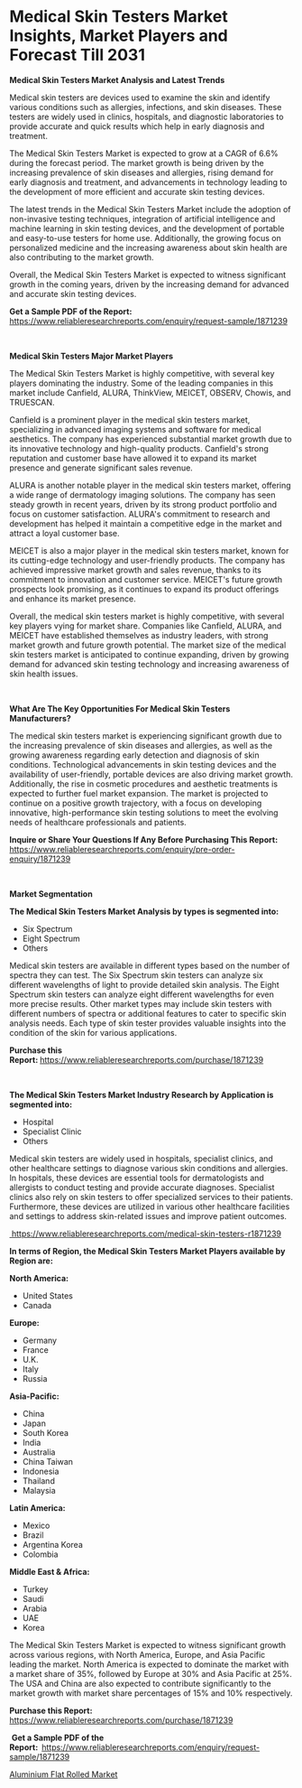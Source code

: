 <p><h1>Medical Skin Testers Market Insights, Market Players and Forecast Till 2031</h1></p><p><strong>Medical Skin Testers Market Analysis and Latest Trends</strong></p>
<p><p>Medical skin testers are devices used to examine the skin and identify various conditions such as allergies, infections, and skin diseases. These testers are widely used in clinics, hospitals, and diagnostic laboratories to provide accurate and quick results which help in early diagnosis and treatment.</p><p>The Medical Skin Testers Market is expected to grow at a CAGR of 6.6% during the forecast period. The market growth is being driven by the increasing prevalence of skin diseases and allergies, rising demand for early diagnosis and treatment, and advancements in technology leading to the development of more efficient and accurate skin testing devices.</p><p>The latest trends in the Medical Skin Testers Market include the adoption of non-invasive testing techniques, integration of artificial intelligence and machine learning in skin testing devices, and the development of portable and easy-to-use testers for home use. Additionally, the growing focus on personalized medicine and the increasing awareness about skin health are also contributing to the market growth.</p><p>Overall, the Medical Skin Testers Market is expected to witness significant growth in the coming years, driven by the increasing demand for advanced and accurate skin testing devices.</p></p>
<p><strong>Get a Sample PDF of the Report:&nbsp;</strong> <a href="https://www.reliableresearchreports.com/enquiry/request-sample/1871239">https://www.reliableresearchreports.com/enquiry/request-sample/1871239</a></p>
<p>&nbsp;</p>
<p><strong>Medical Skin Testers Major Market Players</strong></p>
<p><p>The Medical Skin Testers Market is highly competitive, with several key players dominating the industry. Some of the leading companies in this market include Canfield, ALURA, ThinkView, MEICET, OBSERV, Chowis, and TRUESCAN.</p><p>Canfield is a prominent player in the medical skin testers market, specializing in advanced imaging systems and software for medical aesthetics. The company has experienced substantial market growth due to its innovative technology and high-quality products. Canfield's strong reputation and customer base have allowed it to expand its market presence and generate significant sales revenue.</p><p>ALURA is another notable player in the medical skin testers market, offering a wide range of dermatology imaging solutions. The company has seen steady growth in recent years, driven by its strong product portfolio and focus on customer satisfaction. ALURA's commitment to research and development has helped it maintain a competitive edge in the market and attract a loyal customer base.</p><p>MEICET is also a major player in the medical skin testers market, known for its cutting-edge technology and user-friendly products. The company has achieved impressive market growth and sales revenue, thanks to its commitment to innovation and customer service. MEICET's future growth prospects look promising, as it continues to expand its product offerings and enhance its market presence.</p><p>Overall, the medical skin testers market is highly competitive, with several key players vying for market share. Companies like Canfield, ALURA, and MEICET have established themselves as industry leaders, with strong market growth and future growth potential. The market size of the medical skin testers market is anticipated to continue expanding, driven by growing demand for advanced skin testing technology and increasing awareness of skin health issues.</p></p>
<p>&nbsp;</p>
<p><strong>What Are The Key Opportunities For Medical Skin Testers Manufacturers?</strong></p>
<p><p>The medical skin testers market is experiencing significant growth due to the increasing prevalence of skin diseases and allergies, as well as the growing awareness regarding early detection and diagnosis of skin conditions. Technological advancements in skin testing devices and the availability of user-friendly, portable devices are also driving market growth. Additionally, the rise in cosmetic procedures and aesthetic treatments is expected to further fuel market expansion. The market is projected to continue on a positive growth trajectory, with a focus on developing innovative, high-performance skin testing solutions to meet the evolving needs of healthcare professionals and patients.</p></p>
<p><strong>Inquire or Share Your Questions If Any Before Purchasing This Report:</strong> <a href="https://www.reliableresearchreports.com/enquiry/pre-order-enquiry/1871239">https://www.reliableresearchreports.com/enquiry/pre-order-enquiry/1871239</a></p>
<p>&nbsp;</p>
<p><strong>Market Segmentation</strong></p>
<p><strong>The Medical Skin Testers Market Analysis by types is segmented into:</strong></p>
<p><ul><li>Six Spectrum</li><li>Eight Spectrum</li><li>Others</li></ul></p>
<p><p>Medical skin testers are available in different types based on the number of spectra they can test. The Six Spectrum skin testers can analyze six different wavelengths of light to provide detailed skin analysis. The Eight Spectrum skin testers can analyze eight different wavelengths for even more precise results. Other market types may include skin testers with different numbers of spectra or additional features to cater to specific skin analysis needs. Each type of skin tester provides valuable insights into the condition of the skin for various applications.</p></p>
<p><strong>Purchase this Report:&nbsp;</strong><a href="https://www.reliableresearchreports.com/purchase/1871239">https://www.reliableresearchreports.com/purchase/1871239</a></p>
<p>&nbsp;</p>
<p><strong>The Medical Skin Testers Market Industry Research by Application is segmented into:</strong></p>
<p><ul><li>Hospital</li><li>Specialist Clinic</li><li>Others</li></ul></p>
<p><p>Medical skin testers are widely used in hospitals, specialist clinics, and other healthcare settings to diagnose various skin conditions and allergies. In hospitals, these devices are essential tools for dermatologists and allergists to conduct testing and provide accurate diagnoses. Specialist clinics also rely on skin testers to offer specialized services to their patients. Furthermore, these devices are utilized in various other healthcare facilities and settings to address skin-related issues and improve patient outcomes.</p></p>
<p><a href="https://www.reliableresearchreports.com/medical-skin-testers-r1871239">&nbsp;https://www.reliableresearchreports.com/medical-skin-testers-r1871239</a></p>
<p><strong>In terms of Region, the Medical Skin Testers Market Players available by Region are:</strong></p>
<p>
    <p> <strong> North America: </strong>
        <ul>
            <li>United States</li>
            <li>Canada</li>
        </ul>
        </p> 
    <p> <strong> Europe: </strong>
        <ul>
            <li>Germany</li>
            <li>France</li>
            <li>U.K.</li>
            <li>Italy</li>
            <li>Russia</li>
        </ul>
        </p> 
    <p> <strong> Asia-Pacific: </strong>
        <ul>
            <li>China</li>
            <li>Japan</li>
            <li>South Korea</li>
            <li>India</li>
            <li>Australia</li>
            <li>China Taiwan</li>
            <li>Indonesia</li>
            <li>Thailand</li>
            <li>Malaysia</li>
        </ul>
        </p> 
    <p> <strong> Latin America: </strong>
        <ul>
            <li>Mexico</li>
            <li>Brazil</li>
            <li>Argentina Korea</li>
            <li>Colombia</li>
        </ul>
        </p> 
    <p> <strong> Middle East & Africa: </strong>
        <ul>
            <li>Turkey</li>
            <li>Saudi</li>
            <li>Arabia</li>
            <li>UAE</li>
            <li>Korea</li>
        </ul>
    </p>
    </p>
<p><p>The Medical Skin Testers Market is expected to witness significant growth across various regions, with North America, Europe, and Asia Pacific leading the market. North America is expected to dominate the market with a market share of 35%, followed by Europe at 30% and Asia Pacific at 25%. The USA and China are also expected to contribute significantly to the market growth with market share percentages of 15% and 10% respectively.</p></p>
<p><strong>Purchase this Report: </strong><a href="https://www.reliableresearchreports.com/purchase/1871239">https://www.reliableresearchreports.com/purchase/1871239</a></p>
<p>&nbsp;<strong>Get a Sample PDF of the Report:&nbsp;&nbsp;</strong><a href="https://www.reliableresearchreports.com/enquiry/request-sample/1871239">https://www.reliableresearchreports.com/enquiry/request-sample/1871239</a></p>
<p><strong></strong></p>
<p><p><a href="https://issuu.com/reportprime-2/docs/aluminium-flat-rolled-market-size-2030.pptx">Aluminium Flat Rolled Market</a></p></p>